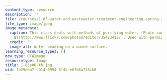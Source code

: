 ```yaml
---
content_type: resource
description: ''
file: /courses/1-85-water-and-wastewater-treatment-engineering-spring-2006/fb29eba7cb1409943f4be6fb6a728cb8_1-85s06-th.jpg
file_type: image/jpeg
image_metadata:
  caption: This class deals with methods of purifying water. (Photo courtesy of [Editor
    B](http://www.flickr.com/photos/editor/35423412/). Used with permission.)
  credit: ''
  image-alt: Water beading on a waxed surface.
learning_resource_types: []
ocw_type: OCWImage
resourcetype: Image
title: 1-85s06-th.jpg
uid: fb29eba7-cb14-0994-3f4b-e6fb6a728cb8
---
```

